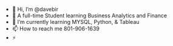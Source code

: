 - 👋 Hi, I’m @davebir
- 👀 A full-time Student learning Business Analytics and Finance
- 🌱 I’m currently learning MYSQL, Python, & Tableau
- 📫 How to reach me 801-906-1639
- ⚡

<!---
davebir/davebir is a ✨ special ✨ repository because its `README.md` (this file) appears on your GitHub profile.
You can click the Preview link to take a look at your changes.
--->
